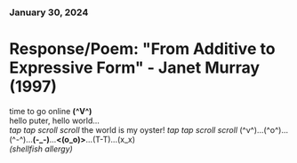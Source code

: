 ### January 30, 2024  
# Response/Poem: "From Additive to Expressive Form" - Janet Murray (1997)  

time to go online **(^V^)**    
hello puter, hello world...  
*tap tap scroll scroll* the world is my oyster! 
*tap tap scroll scroll* (^v^)...(^o^)...(^-^)...**(-_-)**...**<(o_o)>**...(T-T)...(x_x)      
                                                                          *(shellfish allergy)*  


